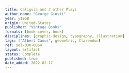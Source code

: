 ```yaml
---
title: Caligula and 3 other Plays
author_name: "George Giusti"
year: y1958
origin: United-States
publisher: "Vintage Books"
formats: [book-cover, book]
disciplines: [graphic-design, typography, illustration]
tags: ["Albert Camus", geometric, Clarendon]
ref: sol-030-0064
layout: artifact
status: Complete
published: true
date_added: 2022-02-17
---
```

